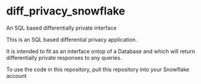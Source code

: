 # diff_privacy_snowflake
An SQL based differentially private interface

This is an SQL based differential privacy application.

It is intended to fit as an interface ontop of a Database and which will return differentially private responses to any queries.

To use the code in this repository, pull this repository into your Snowflake account
